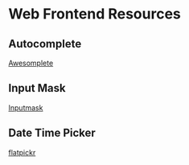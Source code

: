 # Web Frontend Resources

## Autocomplete
[Awesomplete](https://github.com/LeaVerou/awesomplete)

## Input Mask
[Inputmask](https://github.com/RobinHerbots/Inputmask)

## Date Time Picker
[flatpickr](https://github.com/chmln/flatpickr) 
